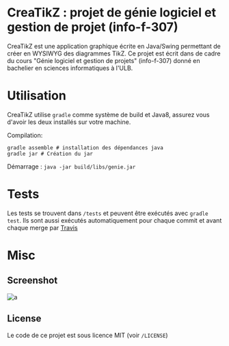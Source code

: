 # CreaTikZ : projet de génie logiciel et gestion de projet (info-f-307)

CreaTikZ est une application graphique écrite en Java/Swing permettant de créer en WYSIWYG des diagrammes TikZ.
Ce projet est écrit dans de cadre du cours "Génie logiciel et gestion de projets" (info-f-307) donné en bachelier en sciences informatiques à l'ULB.

# Utilisation

CreaTikZ utilise `gradle` comme système de build et Java8, assurez vous d'avoir les deux installés sur votre machine.

Compilation:

    gradle assemble # installation des dépendances java
    gradle jar # Création du jar
    
Démarrage : `java -jar build/libs/genie.jar`

# Tests

Les tests se trouvent dans `/tests` et peuvent être exécutés avec `gradle test`.
Ils sont aussi exécutés automatiquement pour chaque commit et avant chaque merge par [Travis](http://travis-ci.com)

# Misc

## Screenshot

![a](http://i.imgur.com/Lb8OelD.png)

## License

Le code de ce projet est sous licence MIT (voir `/LICENSE`)
